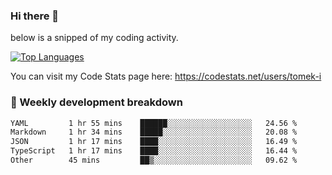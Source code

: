 ### Hi there 👋

<!--

- 🔭 Currently I am working on on some private projects including a Social Community and a Dating App
- 🌱 I’m currently diving deeper into BDD and UX
- 👯 I’m looking to collaborate on my "poker buddy" as well as my "fitness-pal" project :-)

-->

below is a snipped of my coding activity.
<!--
**tomek-i/tomek-i** is a ✨ _special_ ✨ repository because its `README.md` (this file) appears on your GitHub profile.

Here are some ideas to get you started:

- 🔭 I’m currently working on ...
- 🌱 I’m currently learning ...
- 👯 I’m looking to collaborate on ...
- 🤔 I’m looking for help with ...
- 💬 Ask me about ...
- 📫 How to reach me: ...
- 😄 Pronouns: ...
- ⚡ Fun fact: ...
-->
[![Top Languages](https://github-readme-stats.vercel.app/api/top-langs/?username=tomek-i&layout=compact)](https://github.com/tomek-i)

You can visit my Code Stats page here: https://codestats.net/users/tomek-i

### 💬 Weekly development breakdown
<!--START_SECTION:waka-->

```txt
YAML         1 hr 55 mins    ██████░░░░░░░░░░░░░░░░░░░   24.56 %
Markdown     1 hr 34 mins    █████░░░░░░░░░░░░░░░░░░░░   20.08 %
JSON         1 hr 17 mins    ████░░░░░░░░░░░░░░░░░░░░░   16.49 %
TypeScript   1 hr 17 mins    ████░░░░░░░░░░░░░░░░░░░░░   16.44 %
Other        45 mins         ██▒░░░░░░░░░░░░░░░░░░░░░░   09.62 %
```

<!--END_SECTION:waka-->

<!-- Actual text -->
<!--
### Social Media
You can find me on [![Twitter][1.2]][1]
-->

<!-- Icons -->

[1.2]: http://i.imgur.com/wWzX9uB.png 


<!-- Links to your social media accounts -->

[1]: https://twitter.com/tomek_i
